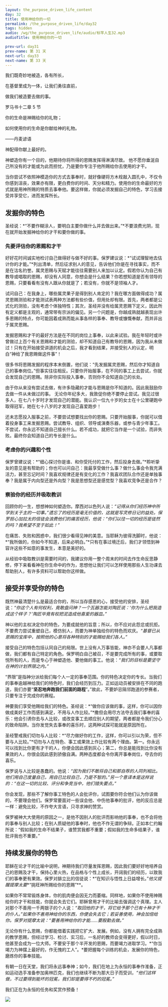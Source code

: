 ```yaml
---
layout: the_purpose_driven_life_content
day: 32
title: 使用神给你的一切
permalink: /the_purpose_driven_life/day32
tags: hidden
audio: /wg/the_purpose_driven_life/audio/标竿人生32.mp3
audioTitle: 使用神给你的一切

prev-url: day31
prev-name: 第 31 天
next-url: day33
next-name: 第 33 天
---
```


<div class="center script poem">
<p>我们既奇妙地被造，各有所长，</p>
<p>在基督里成为一体，让我们勇往直前，</p>
<p>做我们被造要去做的事。</p>
<p class="sp-verse">罗马书十二章 5 节</p>
</div>
<div class="center poem">
<p>你的生命是神赐给你的礼物；</p>
<p>如何使用你的生命是你献给神的礼物。</p>
<p class="sp-verse">——丹麦谚语</p>
</div>
<p class="first">神配得你献上最好的。</p>

神塑造你有一个目的，他期待你将所得的恩赐发挥得淋漓尽致。
他不愿你垂涎自己所没有的才能或为此而担忧，乃是要你专注于他所赐给你去使用的才干。

当你尝试不依照神模造你的方式去事奉时，就好像硬将方木栓敲入圆孔中，不仅令你感到沮丧，效果亦有限，更白费你的时间、天分和精力。使用你的生命最好的方式就是用神所赐的特质去事奉他。要这样做，你就必须发掘自己的特色，学习去接受并享受它，进而发挥所长。

## 发掘你的特色

圣经说：*“不要作糊涂人，要明白主要你做什么并去做出来。”*不要浪费光阴，现在就开始发掘神给你的才干和要你做的事。

### 先要评估你的恩赐和才干

好好花时间诚实地检讨自己做得好与做不好的事。保罗建议说：*“试试理智地去估计你的才能。”*列出清单，然后征求别人的意见，告诉他们你是在寻找事实，而不是在沽名钓誉。属灵恩赐与天赋才能往往需要别人来加以认定。假若你认为自己有教导或唱取的恩赐，却没有人同意，你想会是什么结果？你若想知道是否有领导的恩赐，只要看看有没有人跟从你就是了；若没有，你就不是领袖人才。

试问自己：在我身上，哪些属灵果子是得到别人肯定的？我在哪方面做得成功？属灵恩赐测验和才能测试表两种方法都有些价值，但用处却有限。首先，两者都是公式化的测验，没有考虑个体独特性；其次，圣经并没有给属灵恩赐下定义，因此所有定义都是主观的，通常带有宗派的偏见。另一个问题是，你越成熟就越表现出许多恩赐的特点，你可能因着成熟而能从事各样的事奉、教导或慷慨奉献，而并非出于属灵恩赐。

发掘恩赐和才干的最好方法是在不同的岗位上事奉，以此来试验。我在年轻时或许曾做过上百个有关恩赐和才能的测验，却不知道自己有教导的恩赐，因为我从未做过！只有在开始接受讲道的机会之后，我才看到结果，并接受别人的认定，明白“神给了我恩赐做这件事”！

很多书将恩赐发掘的程序本末倒置，他们说：“先发掘属灵恩赐，然后你才知道自己的事奉岗位。”但事实往往相反。只要你开始服事，在不同的事工上去尝试，你就会发现自己的恩赐。除非你实际投入事奉，否则你不会知道自己的长处。

由于你从来没有尝试去做，有许多隐藏的才能与恩赐是你不知道的。因此我鼓励你去做一件从未做过的事。 无论你年纪多大，我敦促你绝不要停止尝试。我见过很多人，在七八十岁时才发现自己的潜能。我认识一位九十岁的女士在十公里硬跑中取得冠军，她在七十八岁的才发现自己喜爱跑步！

还未志愿投入服事之前，不要尝试想要找出你的恩赐。只要开始服事，你就可以借着投身事工来发掘恩赐。尝试教导、组织、领导或演奏乐器，或参与青少年事工。不尝试，你永远不知道自己擅长什么。若不成功，就把它当作是一个试验，而非失败。最终你会知道自己的专长是什么。

### 考虑你的兴趣和个性

保罗曾建议说：*“细心探讨你是谁、和你受托付的工作，然后投身去做。”*聆听挚友的意见是有帮助的；你也可以问自己：我最享受做什么事？做什么事会令我充满活力，甚至忘记时间？我喜欢规律还是有变化的工作？我喜欢团队合作还是单独事奉？我是属于内向型还是外向型？我是思想型还是感觉型？我喜欢竞争还是合作？

### 察验你的经历并吸取教训

回顾你的一生，想想神如何塑造你。摩西对以色列人说：*“记得从你们经历神中所学到关于主的一切事。”*遗忘了的经历是毫无价值的，这就是写灵修日记的益处。保罗担心加拉太的信徒会浪费他们的痛苦经历，他说：*“你们以往一切的经历是徒然的吗？我希望不至于如此！”*

在痛苦、失败和困惑中，我们很少看得见神的美意。当耶稣为彼得洗脚时，他说：*“我所做的，你如今不知道，后来必明白。”*只有在事过境迁后，我们才领悟到神容许这些不如意的事发生，本意是美好的。

从经验中吸取教训是需要时间的，我建议你用一整个周末的时间去作生命反思静修，停下来看看神在你生命中的作为，思想他让我们可以怎样使用那些人生功课去帮助别人，有许多资料可以帮助你这样做。

## 接受并享受你的特色

既然神最清楚什么是最适合你的，所以当存感恩的心，接受他的安排，圣经说：*“你这个人有何权利，竟敢盘问神？一个瓦器怎能对陶匠说：‘你为什么把我造成这个样子？’陶匠毕竟有权把泥造成他喜爱的器皿。”*

神以他的主权决定你的特色，为要成就他的旨意；所以，你不应对此怨忿或抗拒。不要费力尝试重塑自己，模仿别人，而要为神单独给你的特色而欢庆。*“基督已从恩赐的宝库中，按照他的心意将各种特别的才能赐给我们各人。”*

接受自己的特色包括认同自己的局限。世上没有人万事皆能，神亦不会要人凡事都做，我们都有自己特定的角色。保罗明白自己被召，不是要完成所有的事，或要取悦所有的人，而是专心于神塑造他、要他做的事工。他说：*“我们的目标是要坚守在神的计划界限之内。”*

“界限”是指神分派给我们每个人一定的事奉范围。你的特色决定你的专长。当我们的事奉逾越神给我们的特色时，我们会经历到压力。正如运动员被安排在不同的跑道，我们亦要“**坚忍地奔跑我们前面的路程**”。”故此，不要妒忌隔邻跑道的参赛者，只要专注于完成你的赛程。

神要我们享受他赐给我们的特色。圣经说：*“做你应该做的事，这样，你可以因你做成美好工作而感到满足，不用与人作比较。”*撒但会用尽方法夺去我们事奉的喜乐：他会引诱你去与人比较，或改变事工去顺应别人的期望，两者都是令我们分心的致命陷阱。当你发觉失去事奉的喜乐时，这两种试探可能就是原因所在。

圣经警戒我们切勿与人比较：*“尽力做好你的工作，这样，你可以引以为荣，但不要与人比较。”*切勿与人在特色、事工或果效上作比较有两个理由。第一。你永远可以找到比你更有才干的人，你便会因此感到灰心；第二，你总是能找到比你没有果效的人，你很会因此感到骄傲自满。两种态度都会令你离开事奉岗位，夺去你的喜乐。

保罗说与人比较是愚蠢的。他说：*“因为我们不敢将自己和那自荐的人同列相比。他们用自己度量自己，用自已比较自己，乃是不智的。”*另一个意译本是这样说的：*“在这一切的比较、评分和争竞当中，他们错失要点。”*

你会发现，那些不了解你事工特色的人会批评你，试图要你符合他们认为你该做的，不要理会他们。保罗常要面对一些误会他、中伤他事奉的批评，他的反应总是一样：避免比较，不作夸大言语，只寻求神的赞赏。

保罗被神大大使用的原因之一，是他不因别人的批评而影响他的事奉，也不会将他的事奉与别人比较；在别人质疑他的事奉时，他也不作无谓的争辩。正如本仁约翰所说：“假如我的生命不结果子，谁赞赏我都不重要；假如我的生命多结果子，谁批评我也不重要。”

## 持续发展你的特色

耶稣在论才干的比喻中说明，神期待我们尽量发挥恩赐，因此我们要好好地培养自己的恩赐及才干，保持心里火热，在品格与个性上成长，开阔我们的经历，以致我们的事奉更有果效。保罗对腓立比的信徒说：*“在知识与悟性上日益增长。”*他又提醒提摩太要**“挑旺神所赐给你的恩赐”**。

如果你不常常锻炼身体，你的肌肉便会因无力而萎缩。同样地，如果你不使用神赐给你的才干和技能，你就会失去它们。耶稣曾用才干的比喻去强调这个真理。主人对那个不善用一千两银子的个人说：*“取回他的才干，将它给予那个已有十种才干的仆人。”*如果你不善用神给你的东西，你便会失去它；若妥善使用，神会加倍给你。保罗对提摩太说：*“要善用神给你的才能……要殷勤去做。”*

无论你有什么恩赐，你都能借着实践把它扩大、发展。例如，没有人拥有完全成熟的教学恩赐，但经过学习、检讨、实习后，一名好的教师会变得更好，假以时日，他甚至会成为一位大师。不要安于那个半开发的恩赐，而要竭力进取学习。*“你当竭力为神摆上最好的，作无愧的工人”。*要把握每个训练的机会，发展你的特色，磨炼你的事奉技能。

有朝一日在天堂，我们将永远事奉神；如今，我们在地上为永恒的事奉作淮备，正如运动选手准备参加奥林匹克，我们也继续不断为那大日子而受训，*“他们这样做，不过要得到能坏的冠冕，我们却是要得不朽的冠冕。”*

我们正在为永恒的任务和奖赏作预备！

<div class="article-img-wrapper">
  <img src="https://typora-1259024198.cos.ap-beijing.myqcloud.com/wg/the_purpose_driven_life/image/day32_card.jpg">
</div>
